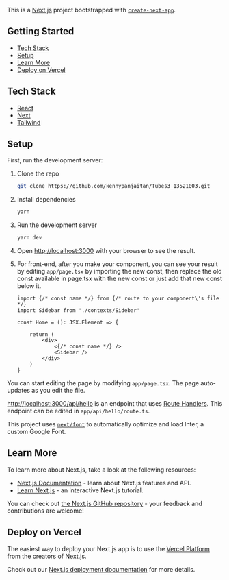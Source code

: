 This is a [Next.js](https://nextjs.org/) project bootstrapped with [`create-next-app`](https://github.com/vercel/next.js/tree/canary/packages/create-next-app).

## Getting Started
- [Tech Stack](#tech-stack)
- [Setup](#setup)
- [Learn More](#learn-more)
- [Deploy on Vercel](#deploy-on-vercel)

## Tech Stack

- [React](https://reactjs.org/)
- [Next](https://nextjs.org/)
- [Tailwind](https://tailwindcss.com/)

## Setup

First, run the development server:

1. Clone the repo
    ````bash
    git clone https://github.com/kennypanjaitan/Tubes3_13521003.git
    ````

2. Install dependencies
    
    ```bash
    yarn
    ```

3. Run the development server
    ```bash
    yarn dev
    ```

4. Open [http://localhost:3000](http://localhost:3000) with your browser to see the result.

5. For front-end, after you make your component, you can see your result by editing ```app/page.tsx``` by importing the new const, then replace the old const available in page.tsx with the new const or just add that new const below it.

    ```tsx
    import {/* const name */} from {/* route to your component\'s file */}
    import Sidebar from './contexts/Sidebar'

    const Home = (): JSX.Element => {

        return (
            <div>
                <{/* const name */} />
                <Sidebar />
            </div>
        )
    }
    ```

You can start editing the page by modifying `app/page.tsx`. The page auto-updates as you edit the file.

[http://localhost:3000/api/hello](http://localhost:3000/api/hello) is an endpoint that uses [Route Handlers](https://beta.nextjs.org/docs/routing/route-handlers). This endpoint can be edited in `app/api/hello/route.ts`.

This project uses [`next/font`](https://nextjs.org/docs/basic-features/font-optimization) to automatically optimize and load Inter, a custom Google Font.

## Learn More

To learn more about Next.js, take a look at the following resources:

- [Next.js Documentation](https://nextjs.org/docs) - learn about Next.js features and API.
- [Learn Next.js](https://nextjs.org/learn) - an interactive Next.js tutorial.

You can check out [the Next.js GitHub repository](https://github.com/vercel/next.js/) - your feedback and contributions are welcome!

## Deploy on Vercel

The easiest way to deploy your Next.js app is to use the [Vercel Platform](https://vercel.com/new?utm_medium=default-template&filter=next.js&utm_source=create-next-app&utm_campaign=create-next-app-readme) from the creators of Next.js.

Check out our [Next.js deployment documentation](https://nextjs.org/docs/deployment) for more details.
